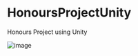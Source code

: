 # HonoursProjectUnity
Honours Project using Unity

![image](https://user-images.githubusercontent.com/46925177/113466651-5c70b580-9435-11eb-8046-7fae0fe5ba8e.png)
